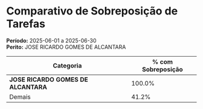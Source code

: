 # Comparativo de Sobreposição de Tarefas

**Período:** 2025-06-01 a 2025-06-30  
**Perito:** JOSE RICARDO GOMES DE ALCANTARA

| Categoria  | % com Sobreposição |
|------------|---------------------|
| **JOSE RICARDO GOMES DE ALCANTARA** | 100.0%       |
| Demais     | 41.2%       |
